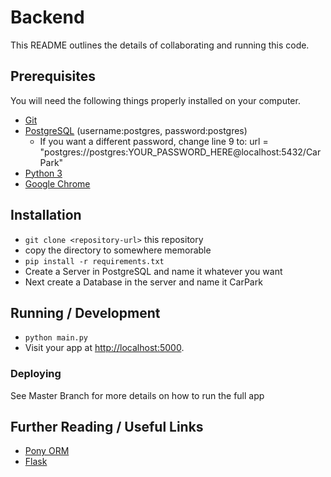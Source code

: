 # Backend

This README outlines the details of collaborating and running this code.

## Prerequisites

You will need the following things properly installed on your computer.

* [Git](https://git-scm.com/)
* [PostgreSQL](https://www.postgresql.org/) (username:postgres, password:postgres)
  * If you want a different password, change line 9 to: url = "postgres://postgres:YOUR_PASSWORD_HERE@localhost:5432/CarPark"
* [Python 3](https://www.python.org)
* [Google Chrome](https://google.com/chrome/)

## Installation

* `git clone <repository-url>` this repository
* copy the directory to somewhere memorable 
* `pip install -r requirements.txt`
* Create a Server in PostgreSQL and name it whatever you want
* Next create a Database in the server and name it CarPark

## Running / Development

* `python main.py`
* Visit your app at [http://localhost:5000](http://localhost:5000).

### Deploying

See Master Branch for more details on how to run the full app

## Further Reading / Useful Links

* [Pony ORM](https://ponyorm.org/)
* [Flask](http://flask.pocoo.org/)
